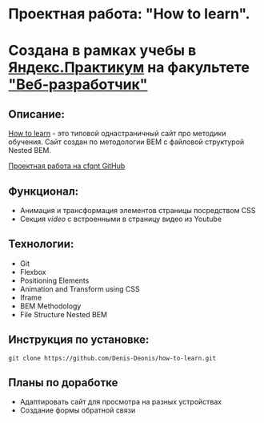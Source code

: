 # Проектная работа: "How to learn".
# Создана в рамках учебы в [Яндекс.Практикум](https://praktikum.yandex.ru/) на факультете ["Веб-разработчик"](https://praktikum.yandex.ru/web/) 

## Описание: 
[How to learn](https://github.com/Denis-Deonis/how-to-learn) - это типовой однастраничный сайт про методики обучения. 
Сайт создан по методологии BEM с файловой структурой Nested BEM. 

[Проектная работа на cfqnt GitHub](https://github.com/Denis-Deonis/how-to-learn)

## Функционал:
* Анимация и трансформация элементов страницы посредством CSS 
* Секция *video* с встроенными в страницу видео из Youtube

## Технологии: 

* Git 
* Flexbox 
* Positioning Elements 
* Animation and Transform using CSS 
* Iframe
* BEM Methodology 
* File Structure Nested BEM

## Инструкция по установке: 

```
git clone https://github.com/Denis-Deonis/how-to-learn.git
``` 

## Планы по доработке
* Адаптировать сайт для просмотра на разных устройствах
* Создание формы обратной связи 
